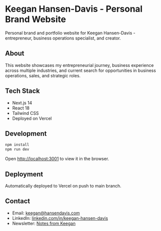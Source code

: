 # Keegan Hansen-Davis - Personal Brand Website

Personal brand and portfolio website for Keegan Hansen-Davis - entrepreneur, business operations specialist, and creator.

## About

This website showcases my entrepreneurial journey, business experience across multiple industries, and current search for opportunities in business operations, sales, and strategic roles.

## Tech Stack

- Next.js 14
- React 18
- Tailwind CSS
- Deployed on Vercel

## Development

```bash
npm install
npm run dev
```

Open [http://localhost:3001](http://localhost:3001) to view it in the browser.

## Deployment

Automatically deployed to Vercel on push to main branch.

## Contact

- Email: keegan@hansendavis.com
- LinkedIn: [linkedin.com/in/keegan-hansen-davis](https://www.linkedin.com/in/keegan-hansen-davis/)
- Newsletter: [Notes from Keegan](https://keegan.substack.com)